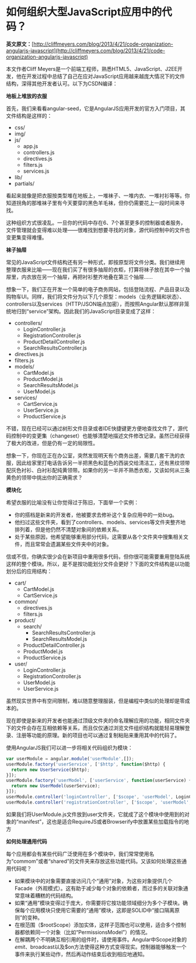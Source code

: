 # 如何组织大型JavaScript应用中的代码？

**英文原文：**[http://cliffmeyers.com/blog/2013/4/21/code-organization-angularjs-javascript](http://cliffmeyers.com/blog/2013/4/21/code-organization-angularjs-javascript)

本文作者Cliff Meyers是一个前端工程师，熟悉HTML5、JavaScript、J2EE开发，他在开发过程中总结了自己在应对JavaScript应用越来越庞大情况下的文件结构，深得其他开发者认可。以下为CSDN编译：

**地板上堆放的衣服**

首先，我们来看看angular-seed，它是AngularJS应用开发的官方入门项目，其文件结构是这样的：

* css/
* img/
* js/
  * app.js
  * controllers.js
  * directives.js
  * filters.js
  * services.js
* lib/
* partials/  

看起来就像是把衣服按类型堆在地板上，一堆袜子、一堆内衣、一堆衬衫等等。你知道拐角的那堆袜子里有今天要穿的黑色羊毛袜，但你仍需要花上一段时间来寻找。

这种组织方式很凌乱。一旦你的代码中存在6、7个甚至更多的控制器或者服务，文件管理就会变得难以处理——很难找到想要寻找的对象，源代码控制中的文件也变更集变得难懂。

**袜子抽屉**

常见的JavaScript文件结构还有另一种形式，即按原型将文件分类。我们继续用整理衣服来比喻——现在我们买了有很多抽屉的衣柜，打算将袜子放在其中一个抽屉里，内衣放在另一个抽屉，再把衬衫整齐地叠在第三个抽屉……

想象一下，我们正在开发一个简单的电子商务网站，包括登陆流程、产品目录以及购物车UI。同样，我们将文件分为以下几个原型：models（业务逻辑和状态）、controllers以及services（HTTP/JSON端点加密），而按照Angular默认那样非笼统地归到“service”架构。因此我们的JavaScript目录变成了这样：

* controllers/
  * LoginController.js
  * RegistrationController.js
  * ProductDetailController.js
  * SearchResultsController.js
* directives.js
* filters.js
* models/
  * CartModel.js
  * ProductModel.js
  * SearchResultsModel.js
  * UserModel.js
* services/
  * CartService.js
  * UserService.js
  * ProductService.js

不错，现在已经可以通过树形文件目录或者IDE快捷键更方便地查找文件了，源代码控制中的变更集（changeset）也能够清楚地描述文件修改记录。虽然已经获得了极大的改进，但是仍有一定的局限性。

想象一下，你现在正在办公室，突然发现明天有个商务出差，需要几套干洗的衣服，因此给家里打电话告诉另一半把黑色和蓝色的西装交给清洁工，还有黑纹领带配灰色衬衫、白衬衫配纯黄领带。如果你的另一半并不熟悉衣柜，又该如何从三条黄色的领带中挑出你的正确需求？

**模块化**

希望衣服的比喻没有让你觉得过于陈旧，下面举一个实例：

* 你的搭档是新来的开发者，他被要求去修补这个复杂应用中的一处bug。
* 他扫过这些文件夹，看到了controllers、models、services等文件夹整齐地排列着，但是他仍然不清楚对象间的依赖关系。
* 处于某些原因，他希望能够重用部分代码，这需要从各个文件夹中搜集相关文件，而且常常会遗漏某些文件夹中的对象。

信或不信，你确实很少会在新项目中重用很多代码，但你很可能需要重用登陆系统这样的整个模块。所以，是不是按功能划分文件会更好？下面的文件结构是以功能划分后的应用结构：

* cart/
  * CartModel.js
  * CartService.js
* common/
  * directives.js
  * filters.js
* product/
  * search/
    * SearchResultsController.js
    * SearchResultsModel.js
  * ProductDetailController.js
  * ProductModel.js
  * ProductService.js
* user/
  * LoginController.js
  * RegistrationController.js
  * UserModel.js
  * UserService.js

虽然现实世界中有空间限制，难以随意整理服装，但是编程中类似的处理却是零成本的。

现在即使是新来的开发者也能通过顶级文件夹的命名理解应用的功能，相同文件夹下的文件会存在互相依赖等关系，而且仅仅通过浏览文件组织结构就能轻易理解登录、注册等功能的原理。新的项目也可以通过复制粘贴来重用其中的代码了。

使用AngularJS我们可以进一步将相关代码组织为模块：

```javascript
var userModule = angular.module('userModule',[]);   
userModule.factory('userService', ['$http', function($http) { 
  return new UserService($http); 
}]);    
userModule.factory('userModel', ['userService', function(userService) { 
  return new UserModel(userService); 
}]);    
userModule.controller('loginController', ['$scope', 'userModel', LoginController]);  
userModule.controller('registrationController', ['$scope', 'userModel', RegistrationController]);
```

如果我们将UserModule.js文件放到user文件夹，它就成了这个模块中使用到的对象的“manifest”，这也是适合RequireJS或者Browserify中放置某些加载指令的地方

**如何处理通用代码**

每个应用都会有某些代码广泛使用在多个模块中，我们常常使用名为“commom”或者“shared”的文件夹来存放这些功能代码。又该如何处理这些通用代码呢？

* 如果模块中的对象需要直接访问几个“通用”对象，为这些对象提供几个Facade（外观模式）。这有助于减少每个对象的依赖者，而过多的关联对象通常意味着糟糕的代码结构。
* 如果“通用”模块变得过于庞大，你需要将它按功能领域细分为多个子模块。确保每个应用模块只使用它需要的“通用”模块，这即是SOLID中“接口隔离原则”的变种。
* 在根范围（$rootScope）添加实体，这样子范围也可以使用，适合多个控制器都依赖同一个对象（比如“PermissionsModel”）的情况。
* 在解耦两个不明确互相引用的组件时，请使用事件。Angular中Scope对象的$emit、$broadcast以及$on方法使得这种方式变得现实。控制器能够触发一个事件来执行某些动作，然后再动作结束后收到相应地通知。  

